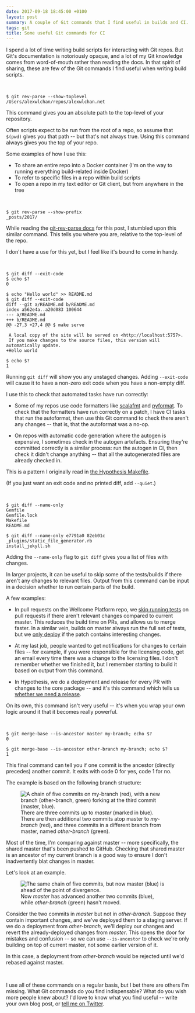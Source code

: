 ```yaml
---
date: 2017-09-18 18:45:00 +0100
layout: post
summary: A couple of Git commands that I find useful in builds and CI.
tags: git
title: Some useful Git commands for CI
---
```


I spend a lot of time writing build scripts for interacting with Git repos.
But Git's documentation is notoriously opaque, and a lot of my Git knowledge comes from word-of-mouth rather than reading the docs.
In that spirit of sharing, these are few of the Git commands I find useful when writing build scripts.

<br/>

```console
$ git rev-parse --show-toplevel
/Users/alexwlchan/repos/alexwlchan.net
```

This command gives you an absolute path to the top-level of your repository.

Often scripts expect to be run from the root of a repo, so assume that `$(pwd)` gives you that path -- but that's not always true.
Using this command always gives you the top of your repo.

Some examples of how I use this:

*   To share an entire repo into a Docker container (I'm on the way to running everything build-related inside Docker)
*   To refer to specific files in a repo within build scripts
*   To open a repo in my text editor or Git client, but from anywhere in the tree

<br/>

```console
$ git rev-parse --show-prefix
_posts/2017/
```

While reading the [git-rev-parse docs][grp] for this post, I stumbled upon this similar command.
This tells you where you are, relative to the top-level of the repo.

I don't have a use for this yet, but I feel like it's bound to come in handy.

[grp]: https://git-scm.com/docs/git-rev-parse

<br/>

```console
$ git diff --exit-code
$ echo $?
0

$ echo "Hello world" >> README.md
$ git diff --exit-code
diff --git a/README.md b/README.md
index a562e4a..a20d083 100644
--- a/README.md
+++ b/README.md
@@ -27,3 +27,4 @@ $ make serve

 A local copy of the site will be served on <http://localhost:5757>.
 If you make changes to the source files, this version will automatically update.
+Hello world

$ echo $?
1
```

Running `git diff` will show you any unstaged changes.
Adding `--exit-code` will cause it to have a non-zero exit code when you have a non-empty diff.

I use this to check that automated tasks have run correctly:

*   Some of my repos use code formatters like [scalafmt][scalafmt] and [pyformat][pyformat].
    To check that the formatters have run correctly on a patch, I have CI tasks that run the autoformat, then use this Git command to check there aren't any changes -- that is, that the autoformat was a no-op.

*   On repos with automatic code generation where the autogen is expensive, I sometimes check in the autogen artefacts.
    Ensuring they're committed correctly is a similar process: run the autogen in CI, then check it didn't change anything -- that all the autogenerated files are already checked in.

This is a pattern I originally read in [the Hypothesis Makefile][hypmake].

(If you just want an exit code and no printed diff, add `--quiet`.)

[hypmake]: https://github.com/HypothesisWorks/hypothesis-python/blob/d79438a7417431ab215d6b0ee0be072d0e51ab6f/Makefile#L102
[scalafmt]: https://scalameta.org/scalafmt/
[pyformat]: https://pypi.org/project/pyformat/

<br/>

```console
$ git diff --name-only
Gemfile
Gemfile.lock
Makefile
README.md

$ git diff --name-only e7791a0 82eb01c
_plugins/static_file_generator.rb
install_jekyll.sh
```

Adding the `--name-only` flag to `git diff` gives you a list of files with changes.

In larger projects, it can be useful to skip some of the tests/builds if there aren't any changes to relevant files.
Output from this command can be input in a decision whether to run certain parts of the build.

A few examples:

*   In pull requests on the Wellcome Platform repo, we [skip running tests][plat_test] on pull requests if there aren't relevant changes compared to current master.
    This reduces the build time on PRs, and allows us to merge faster.
    In a similar vein, builds on master always run the full set of tests, but we [only deploy][plat_deploy] if the patch contains interesting changes.

*   At my last job, people wanted to get notifications for changes to certain files -- for example, if you were responsible for the licensing code, get an email every time there was a change to the licensing files.
    I don't remember whether we finished it, but I remember starting to build it based on output from this command.

*   In Hypothesis, we do a deployment and release for every PR with changes to the core package -- and it's this command which tells us [whether we need a release][hyp].

On its own, this command isn't very useful -- it's when you wrap your own logic around it that it becomes really powerful.

[plat_test]: https://github.com/wellcometrust/platform/blob/b34d5fc1635d0471fed2244015ef0f3e4e3445ef/.travis.yml#L40
[plat_deploy]: https://github.com/wellcometrust/platform/blob/b34d5fc1635d0471fed2244015ef0f3e4e3445ef/.travis.yml#L48
[hyp]: https://github.com/HypothesisWorks/hypothesis-python/blob/b697947e5df52d75f78f9dc93d3f858c659b0555/scripts/check-release-file.py

<br/>

```console
$ git merge-base --is-ancestor master my-branch; echo $?
0

$ git merge-base --is-ancestor other-branch my-branch; echo $?
1
```

This final command can tell you if one commit is the ancestor (directly precedes) another commit.
It exits with code 0 for yes, code 1 for no.

The example is based on the following branch structure:

<figure style="max-width: 80%" >
  <img src="/images/2017/git-ancestry.png" alt="A chain of five commits on my-branch (red), with a new branch (other-branch, green) forking at the third commit (master, blue).">
  <figcaption>
    There are three commits up to <em>master</em> (marked in blue).
    There are then additional two commits atop master to <em>my-branch</em> (red), and three commits in a different branch from master, named <em>other-branch</em> (green).
  </figcaption>
</figure>

Most of the time, I'm comparing against master -- more specifically, the shared master that's been pushed to GitHub.
Checking that shared master is an ancestor of my current branch is a good way to ensure I don't inadvertently blat changes in master.

Let's look at an example.

<figure style="max-width: 80%">
  <img src="/images/2017/git-ancestry-bad.png" alt="The same chain of five commits, but now master (blue) is ahead of the point of divergence.">
  <figcaption>
    Now <em>master</em> has advanced another two commits (blue), while <em>other-branch</em> (green) hasn't moved.
  </figcaption>
</figure>

Consider the two commits in <em>master</em> but not in <em>other-branch</em>.
Suppose they contain important changes, and we've deployed them to a staging server.
If we do a deployment from <em>other-branch</em>, we'll deploy our changes and revert the already-deployed changes from <em>master</em>.
This opens the door for mistakes and confusion -- so we can use `--is-ancestor` to check we're only building on top of current master, not some earlier version of it.

In this case, a deployment from <em>other-branch</em> would be rejected until we'd rebased against master.

<br/>

I use all of these commands on a regular basis, but I bet there are others I'm missing.
What Git commands do you find indispensable?
What do you wish more people knew about?
I'd love to know what you find useful -- write your own blog post, or <a href="https://twitter.com/alexwlchan/">tell me on Twitter</a>.